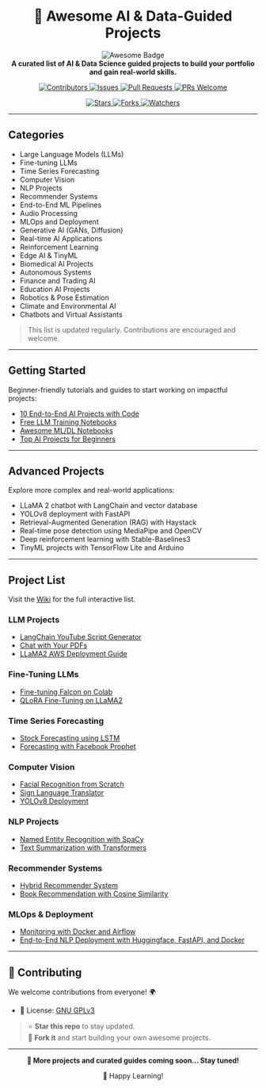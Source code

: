 <h1 align="center">🚀 Awesome AI & Data-Guided Projects</h1>

<p align="center">
  <img src="https://awesome.re/badge.svg" alt="Awesome Badge"/>
  <br>
  <strong>A curated list of AI & Data Science guided projects to build your portfolio and gain real-world skills.</strong>
</p>

<p align="center">
  <a href="https://github.com/Duncan1738/Awesome-AI-Data-Guided-Projects/graphs/contributors">
    <img src="https://img.shields.io/github/contributors/Duncan1738/Awesome-AI-Data-Guided-Projects.svg" alt="Contributors"/>
  </a>
  <a href="https://github.com/Duncan1738/Awesome-AI-Data-Guided-Projects/issues">
    <img src="https://img.shields.io/github/issues/Duncan1738/Awesome-AI-Data-Guided-Projects.svg" alt="Issues"/>
  </a>
  <a href="https://github.com/Duncan1738/Awesome-AI-Data-Guided-Projects/pulls">
    <img src="https://img.shields.io/github/issues-pr/Duncan1738/Awesome-AI-Data-Guided-Projects.svg" alt="Pull Requests"/>
  </a>
  <a href="http://makeapullrequest.com">
    <img src="https://img.shields.io/badge/PRs-welcome-brightgreen.svg?style=flat-square" alt="PRs Welcome"/>
  </a>
</p>

<p align="center">
  <a href="https://github.com/Duncan1738/Awesome-AI-Data-Guided-Projects/stargazers">
    <img src="https://img.shields.io/github/stars/Duncan1738/Awesome-AI-Data-Guided-Projects.svg?style=social&label=Star" alt="Stars"/>
  </a>
  <a href="https://github.com/Duncan1738/Awesome-AI-Data-Guided-Projects/network">
    <img src="https://img.shields.io/github/forks/Duncan1738/Awesome-AI-Data-Guided-Projects.svg?style=social&label=Fork" alt="Forks"/>
  </a>
  <a href="https://github.com/Duncan1738/Awesome-AI-Data-Guided-Projects/watchers">
    <img src="https://img.shields.io/github/watchers/Duncan1738/Awesome-AI-Data-Guided-Projects.svg?style=social&label=Watch" alt="Watchers"/>
  </a>
</p>


---


## Categories

- Large Language Models (LLMs)
- Fine-tuning LLMs
- Time Series Forecasting
- Computer Vision
- NLP Projects
- Recommender Systems
- End-to-End ML Pipelines
- Audio Processing
- MLOps and Deployment
- Generative AI (GANs, Diffusion)
- Real-time AI Applications
- Reinforcement Learning
- Edge AI & TinyML
- Biomedical AI Projects
- Autonomous Systems
- Finance and Trading AI
- Education AI Projects
- Robotics & Pose Estimation
- Climate and Environmental AI
- Chatbots and Virtual Assistants

> This list is updated regularly. Contributions are encouraged and welcome.

---

## Getting Started

Beginner-friendly tutorials and guides to start working on impactful projects:

- [10 End-to-End AI Projects with Code](https://pub.towardsai.net/10-end-to-end-guided-data-science-projects-to-build-your-portfolio-b7b9047fe6c9)
- [Free LLM Training Notebooks](https://levelup.gitconnected.com/14-free-large-language-models-fine-tuning-notebooks-532055717cb7)
- [Awesome ML/DL Notebooks](https://github.com/neomatrix369/awesome-ai-ml-dl/blob/master/notebooks/README.md)
- [Top AI Projects for Beginners](https://github.com/llSourcell/Learn_Machine_Learning_in_3_Months)

---

## Advanced Projects

Explore more complex and real-world applications:

- LLaMA 2 chatbot with LangChain and vector database
- YOLOv8 deployment with FastAPI
- Retrieval-Augmented Generation (RAG) with Haystack
- Real-time pose detection using MediaPipe and OpenCV
- Deep reinforcement learning with Stable-Baselines3
- TinyML projects with TensorFlow Lite and Arduino

---

## Project List

Visit the [Wiki](https://github.com/Duncan1738/Awesome-AI-Data-Guided-Projects/wiki) for the full interactive list.

### LLM Projects

- [LangChain YouTube Script Generator](https://levelup.gitconnected.com/automating-youtube-script-writing-with-langchain-and-streamlit-a-step-by-step-guide-9786ebaec6be)
- [Chat with Your PDFs](https://levelup.gitconnected.com/building-a-pdf-chat-app-using-langchain-openai-api-streamlit-3d95c27bda0)
- [LLaMA2 AWS Deployment Guide](https://www.youtube.com/watch?v=rQq1m2aJ_fk)

### Fine-Tuning LLMs

- [Fine-tuning Falcon on Colab](https://colab.research.google.com/github/ashishpatel26/LLM-Finetuning/blob/main/6.Finetune%20Falcon-7b%20with%20BNB%20Self%20Supervised%20Training.ipynb)
- [QLoRA Fine-Tuning on LLaMA2](https://colab.research.google.com/github/ashishpatel26/LLM-Finetuning/blob/main/7.FineTune_LLAMA2_with_QLORA.ipynb)

### Time Series Forecasting

- [Stock Forecasting using LSTM](https://www.youtube.com/watch?v=H6du_pfuznE)
- [Forecasting with Facebook Prophet](https://www.youtube.com/watch?v=KvLG1uTC-KU)

### Computer Vision

- [Facial Recognition from Scratch](https://youtu.be/bK_k7eebGgc)
- [Sign Language Translator](https://youtu.be/ZTSRZt04JkY)
- [YOLOv8 Deployment](https://github.com/ultralytics/ultralytics)

### NLP Projects

- [Named Entity Recognition with SpaCy](https://medium.com/@sanskrutikhedkar09/mastering-information-extraction-from-unstructured-text-a-deep-dive-into-named-entity-recognition-4aa2f664a453/)
- [Text Summarization with Transformers](https://medium.com/@govindarajpriyanthan/text-summarization-with-hugging-face-transformers-2e9abf29c52f)

### Recommender Systems

- [Hybrid Recommender System](https://www.youtube.com/watch?v=zv7Q1Hh1uG8)
- [Book Recommendation with Cosine Similarity](https://towardsdatascience.com/building-a-book-recommender-system-using-cosine-similarity-dc5188ff8742)

### MLOps & Deployment

- [Monitoring with Docker and Airflow](https://github.com/AjNavneet/Loan-Eligibility-Prediction-Pipeline-Airflow-Docker)
- [End-to-End NLP Deployment with Huggingface, FastAPI, and Docker](https://medium.com/data-science/end-to-end-nlp-project-with-hugging-face-fastapi-and-docker-615a63d80c53)
---

## 🤝 Contributing

We welcome contributions from everyone! 🌍

- 📄 License: [GNU GPLv3](https://www.gnu.org/licenses/gpl-3.0.en.html)  

> ⭐ **Star this repo** to stay updated.  
> 🔁 **Fork it** and start building your own awesome projects.

---

<p align="center"><strong>🔄 More projects and curated guides coming soon... Stay tuned!</strong></p>
<p align="center">🧠 Happy Learning!</p>
